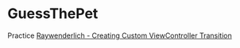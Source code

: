 # GuessThePet

Practice 
[Raywenderlich - Creating Custom ViewController Transition](https://www.raywenderlich.com/110536/custom-uiviewcontroller-transitions)

